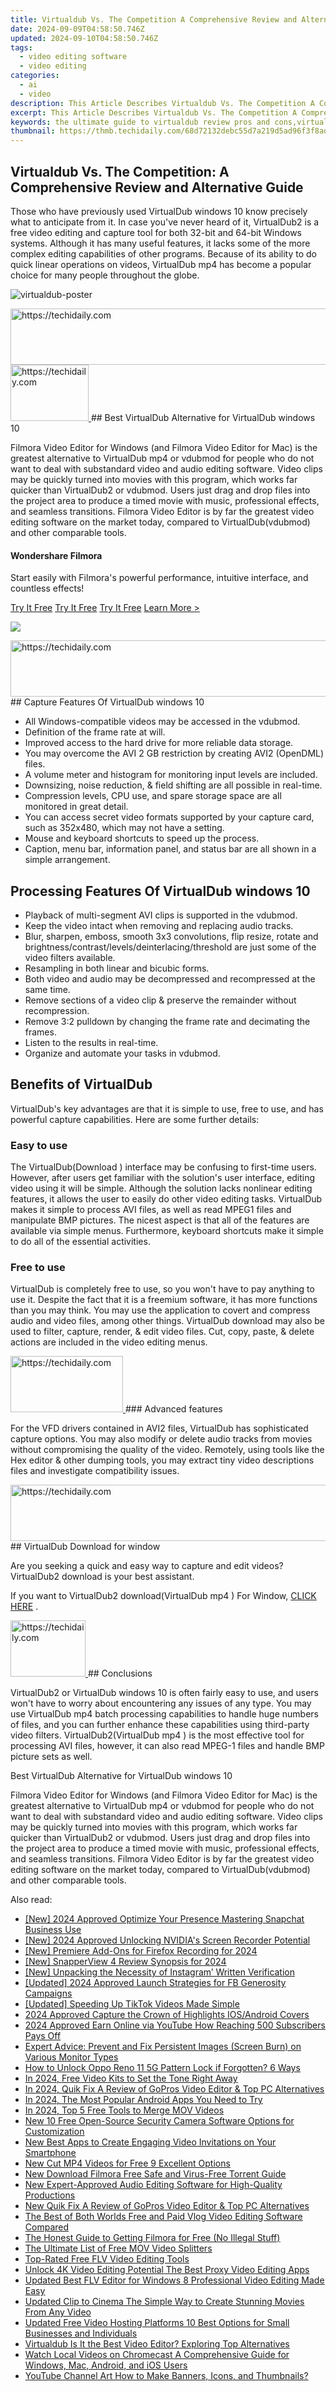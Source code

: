 ```yaml
---
title: Virtualdub Vs. The Competition A Comprehensive Review and Alternative Guide
date: 2024-09-09T04:58:50.746Z
updated: 2024-09-10T04:58:50.746Z
tags: 
  - video editing software
  - video editing
categories: 
  - ai
  - video
description: This Article Describes Virtualdub Vs. The Competition A Comprehensive Review and Alternative Guide
excerpt: This Article Describes Virtualdub Vs. The Competition A Comprehensive Review and Alternative Guide
keywords: the ultimate guide to virtualdub review pros and cons,virtualdub vs the competition a comprehensive review and alternative options,gopro quik vs the competition a review and alternative options for pc,top virtualdub competitors a comprehensive review,minitool movie maker vs the competition a comprehensive review and alternatives,virtualdub a comprehensive review and comparison to rivals,virtualdub vs the competition a comprehensive review and alternative guide
thumbnail: https://thmb.techidaily.com/68d72132debc55d7a219d5ad96f3f8ade10f55eb90774e1fcb8b0eea83e6c871.png
---
```


## Virtualdub Vs. The Competition: A Comprehensive Review and Alternative Guide

Those who have previously used VirtualDub windows 10 know precisely what to anticipate from it. In case you've never heard of it, VirtualDub2 is a free video editing and capture tool for both 32-bit and 64-bit Windows systems. Although it has many useful features, it lacks some of the more complex editing capabilities of other programs. Because of its ability to do quick linear operations on videos, VirtualDub mp4 has become a popular choice for many people throughout the globe.

![virtualdub-poster](https://images.wondershare.com/filmora/article-images/virtualdub-poster.jpg)

<!-- affiliate ads begin -->
<a href="https://ephamedtechinc.pxf.io/c/5597632/2136618/26400" target="_top" id="2136618">
  <img src="//a.impactradius-go.com/display-ad/26400-2136618" border="0" alt="https://techidaily.com" width="728" height="90"/>
</a>
<img height="0" width="0" src="https://ephamedtechinc.pxf.io/i/5597632/2136618/26400" style="position:absolute;visibility:hidden;" border="0" />
<!-- affiliate ads end -->
<!-- affiliate ads begin -->
<a href="https://aligracehair.sjv.io/c/5597632/2135395/19272" target="_top" id="2135395">
  <img src="//a.impactradius-go.com/display-ad/19272-2135395" border="0" alt="https://techidaily.com" width="125" height="90"/>
</a>
<img height="0" width="0" src="https://aligracehair.sjv.io/i/5597632/2135395/19272" style="position:absolute;visibility:hidden;" border="0" />
<!-- affiliate ads end -->
## Best VirtualDub Alternative for VirtualDub windows 10

Filmora Video Editor for Windows (and Filmora Video Editor for Mac) is the greatest alternative to VirtualDub mp4 or vdubmod for people who do not want to deal with substandard video and audio editing software. Video clips may be quickly turned into movies with this program, which works far quicker than VirtualDub2 or vdubmod. Users just drag and drop files into the project area to produce a timed movie with music, professional effects, and seamless transitions. Filmora Video Editor is by far the greatest video editing software on the market today, compared to VirtualDub(vdubmod) and other comparable tools.

#### Wondershare Filmora

Start easily with Filmora's powerful performance, intuitive interface, and countless effects!

[Try It Free](https://tools.techidaily.com/wondershare/filmora/download/) [Try It Free](https://tools.techidaily.com/wondershare/filmora/download/) [Try It Free](https://tools.techidaily.com/wondershare/filmora/download/) [Learn More >](https://tools.techidaily.com/wondershare/filmora/download/)

![](https://neveragain.allstatics.com/2019/assets/image/box/filmora-9.png)

<!-- affiliate ads begin -->
<a href="https://aidotcom.pxf.io/c/5597632/2134503/19576" target="_top" id="2134503">
  <img src="//a.impactradius-go.com/display-ad/19576-2134503" border="0" alt="https://techidaily.com" width="728" height="90"/>
</a>
<img height="0" width="0" src="https://aidotcom.pxf.io/i/5597632/2134503/19576" style="position:absolute;visibility:hidden;" border="0" />
<!-- affiliate ads end -->
## Capture Features Of VirtualDub windows 10

* All Windows-compatible videos may be accessed in the vdubmod.
* Definition of the frame rate at will.
* Improved access to the hard drive for more reliable data storage.
* You may overcome the AVI 2 GB restriction by creating AVI2 (OpenDML) files.
* A volume meter and histogram for monitoring input levels are included.
* Downsizing, noise reduction, & field shifting are all possible in real-time.
* Compression levels, CPU use, and spare storage space are all monitored in great detail.
* You can access secret video formats supported by your capture card, such as 352x480, which may not have a setting.
* Mouse and keyboard shortcuts to speed up the process.
* Caption, menu bar, information panel, and status bar are all shown in a simple arrangement.

## Processing Features Of VirtualDub windows 10

* Playback of multi-segment AVI clips is supported in the vdubmod.
* Keep the video intact when removing and replacing audio tracks.
* Blur, sharpen, emboss, smooth 3x3 convolutions, flip resize, rotate and brightness/contrast/levels/deinterlacing/threshold are just some of the video filters available.
* Resampling in both linear and bicubic forms.
* Both video and audio may be decompressed and recompressed at the same time.
* Remove sections of a video clip & preserve the remainder without recompression.
* Remove 3:2 pulldown by changing the frame rate and decimating the frames.
* Listen to the results in real-time.
* Organize and automate your tasks in vdubmod.

## Benefits of VirtualDub

VirtualDub's key advantages are that it is simple to use, free to use, and has powerful capture capabilities. Here are some further details:

### Easy to use

The VirtualDub(Download ) interface may be confusing to first-time users. However, after users get familiar with the solution's user interface, editing video using it will be simple. Although the solution lacks nonlinear editing features, it allows the user to easily do other video editing tasks. VirtualDub makes it simple to process AVI files, as well as read MPEG1 files and manipulate BMP pictures. The nicest aspect is that all of the features are available via simple menus. Furthermore, keyboard shortcuts make it simple to do all of the essential activities.

### Free to use

VirtualDub is completely free to use, so you won't have to pay anything to use it. Despite the fact that it is a freemium software, it has more functions than you may think. You may use the application to covert and compress audio and video files, among other things. VirtualDub download may also be used to filter, capture, render, & edit video files. Cut, copy, paste, & delete actions are included in the video editing menus.

<!-- affiliate ads begin -->
<a href="https://aligracehair.sjv.io/c/5597632/2135411/19272" target="_top" id="2135411">
  <img src="//a.impactradius-go.com/display-ad/19272-2135411" border="0" alt="https://techidaily.com" width="180" height="90"/>
</a>
<img height="0" width="0" src="https://aligracehair.sjv.io/i/5597632/2135411/19272" style="position:absolute;visibility:hidden;" border="0" />
<!-- affiliate ads end -->
### Advanced features

For the VFD drivers contained in AVI2 files, VirtualDub has sophisticated capture options. You may also modify or delete audio tracks from movies without compromising the quality of the video. Remotely, using tools like the Hex editor & other dumping tools, you may extract tiny video descriptions files and investigate compatibility issues.

<!-- affiliate ads begin -->
<a href="https://ephamedtechinc.pxf.io/c/5597632/2137207/26400" target="_top" id="2137207">
  <img src="//a.impactradius-go.com/display-ad/26400-2137207" border="0" alt="https://techidaily.com" width="728" height="90"/>
</a>
<img height="0" width="0" src="https://ephamedtechinc.pxf.io/i/5597632/2137207/26400" style="position:absolute;visibility:hidden;" border="0" />
<!-- affiliate ads end -->
## VirtualDub Download for window

Are you seeking a quick and easy way to capture and edit videos? VirtualDub2 download is your best assistant.

If you want to VirtualDub2 download(VirtualDub mp4 ) For Window, [CLICK HERE](https://filehippo.com/download%5Fvirtualdub/post%5Fdownload/) .

<!-- affiliate ads begin -->
<a href="https://aligracehair.sjv.io/c/5597632/2115910/19272" target="_top" id="2115910">
  <img src="//a.impactradius-go.com/display-ad/19272-2115910" border="0" alt="https://techidaily.com" width="120" height="90"/>
</a>
<img height="0" width="0" src="https://aligracehair.sjv.io/i/5597632/2115910/19272" style="position:absolute;visibility:hidden;" border="0" />
<!-- affiliate ads end -->
## Conclusions

VirtualDub2 or VirtualDub windows 10 is often fairly easy to use, and users won't have to worry about encountering any issues of any type. You may use VirtualDub mp4 batch processing capabilities to handle huge numbers of files, and you can further enhance these capabilities using third-party video filters. VirtualDub2(VirtualDub mp4 ) is the most effective tool for processing AVI files, however, it can also read MPEG-1 files and handle BMP picture sets as well.

Best VirtualDub Alternative for VirtualDub windows 10

Filmora Video Editor for Windows (and Filmora Video Editor for Mac) is the greatest alternative to VirtualDub mp4 or vdubmod for people who do not want to deal with substandard video and audio editing software. Video clips may be quickly turned into movies with this program, which works far quicker than VirtualDub2 or vdubmod. Users just drag and drop files into the project area to produce a timed movie with music, professional effects, and seamless transitions. Filmora Video Editor is by far the greatest video editing software on the market today, compared to VirtualDub(vdubmod) and other comparable tools.

<span class="atpl-alsoreadstyle">Also read:</span>
<div><ul>
<li><a href="https://snapchat-videos.techidaily.com/new-2024-approved-optimize-your-presence-mastering-snapchat-business-use/"><u>[New] 2024 Approved  Optimize Your Presence  Mastering Snapchat Business Use</u></a></li>
<li><a href="https://screen-sharing-recording.techidaily.com/new-2024-approved-unlocking-nvidias-screen-recorder-potential/"><u>[New] 2024 Approved  Unlocking NVIDIA's Screen Recorder Potential</u></a></li>
<li><a href="https://screen-capture.techidaily.com/new-premiere-add-ons-for-firefox-recording-for-2024/"><u>[New] Premiere Add-Ons for Firefox Recording for 2024</u></a></li>
<li><a href="https://screen-mirroring-recording.techidaily.com/new-snapperview-4-review-synopsis-for-2024/"><u>[New] SnapperView 4 Review Synopsis for 2024</u></a></li>
<li><a href="https://instagram-video-files.techidaily.com/new-unpacking-the-necessity-of-instagram-written-verification/"><u>[New] Unpacking the Necessity of Instagram’ Written Verification</u></a></li>
<li><a href="https://fox-links.techidaily.com/updated-2024-approved-launch-strategies-for-fb-generosity-campaigns/"><u>[Updated] 2024 Approved  Launch Strategies for FB Generosity Campaigns</u></a></li>
<li><a href="https://tiktok-video-recordings.techidaily.com/updated-speeding-up-tiktok-videos-made-simple/"><u>[Updated] Speeding Up TikTok Videos Made Simple</u></a></li>
<li><a href="https://instagram-clips.techidaily.com/2024-approved-capture-the-crown-of-highlights-iosandroid-covers/"><u>2024 Approved  Capture the Crown of Highlights  IOS/Android Covers</u></a></li>
<li><a href="https://youtube-clips.techidaily.com/2024-approved-earn-online-via-youtube-how-reaching-500-subscribers-pays-off/"><u>2024 Approved  Earn Online via YouTube  How Reaching 500 Subscribers Pays Off</u></a></li>
<li><a href="https://techtrends.techidaily.com/expert-advice-prevent-and-fix-persistent-images-screen-burn-on-various-monitor-types/"><u>Expert Advice: Prevent and Fix Persistent Images (Screen Burn) on Various Monitor Types</u></a></li>
<li><a href="https://android-unlock.techidaily.com/how-to-unlock-oppo-reno-11-5g-pattern-lock-if-forgotten-6-ways-by-drfone-android/"><u>How to Unlock Oppo Reno 11 5G Pattern Lock if Forgotten? 6 Ways</u></a></li>
<li><a href="https://some-knowledge.techidaily.com/in-2024-free-video-kits-to-set-the-tone-right-away/"><u>In 2024, Free Video Kits to Set the Tone Right Away</u></a></li>
<li><a href="https://ai-vdieo-software.techidaily.com/in-2024-quik-fix-a-review-of-gopros-video-editor-and-top-pc-alternatives/"><u>In 2024, Quik Fix A Review of GoPros Video Editor & Top PC Alternatives</u></a></li>
<li><a href="https://ai-vdieo-software.techidaily.com/in-2024-the-most-popular-android-apps-you-need-to-try/"><u>In 2024, The Most Popular Android Apps You Need to Try</u></a></li>
<li><a href="https://ai-vdieo-software.techidaily.com/in-2024-top-5-free-tools-to-merge-mov-videos/"><u>In 2024, Top 5 Free Tools to Merge MOV Videos</u></a></li>
<li><a href="https://ai-vdieo-software.techidaily.com/new-10-free-open-source-security-camera-software-options-for-customization/"><u>New 10 Free Open-Source Security Camera Software Options for Customization</u></a></li>
<li><a href="https://ai-vdieo-software.techidaily.com/new-best-apps-to-create-engaging-video-invitations-on-your-smartphone/"><u>New Best Apps to Create Engaging Video Invitations on Your Smartphone</u></a></li>
<li><a href="https://ai-vdieo-software.techidaily.com/new-cut-mp4-videos-for-free-9-excellent-options/"><u>New Cut MP4 Videos for Free 9 Excellent Options</u></a></li>
<li><a href="https://ai-vdieo-software.techidaily.com/new-download-filmora-free-safe-and-virus-free-torrent-guide/"><u>New Download Filmora Free Safe and Virus-Free Torrent Guide</u></a></li>
<li><a href="https://ai-vdieo-software.techidaily.com/new-expert-approved-audio-editing-software-for-high-quality-productions/"><u>New Expert-Approved Audio Editing Software for High-Quality Productions</u></a></li>
<li><a href="https://ai-vdieo-software.techidaily.com/new-quik-fix-a-review-of-gopros-video-editor-and-top-pc-alternatives/"><u>New Quik Fix A Review of GoPros Video Editor & Top PC Alternatives</u></a></li>
<li><a href="https://ai-vdieo-software.techidaily.com/the-best-of-both-worlds-free-and-paid-vlog-video-editing-software-compared/"><u>The Best of Both Worlds Free and Paid Vlog Video Editing Software Compared</u></a></li>
<li><a href="https://ai-vdieo-software.techidaily.com/the-honest-guide-to-getting-filmora-for-free-no-illegal-stuff/"><u>The Honest Guide to Getting Filmora for Free (No Illegal Stuff)</u></a></li>
<li><a href="https://ai-vdieo-software.techidaily.com/the-ultimate-list-of-free-mov-video-splitters/"><u>The Ultimate List of Free MOV Video Splitters</u></a></li>
<li><a href="https://ai-vdieo-software.techidaily.com/top-rated-free-flv-video-editing-tools/"><u>Top-Rated Free FLV Video Editing Tools</u></a></li>
<li><a href="https://ai-vdieo-software.techidaily.com/unlock-4k-video-editing-potential-the-best-proxy-video-editing-apps/"><u>Unlock 4K Video Editing Potential The Best Proxy Video Editing Apps</u></a></li>
<li><a href="https://ai-vdieo-software.techidaily.com/updated-best-flv-editor-for-windows-8-professional-video-editing-made-easy/"><u>Updated Best FLV Editor for Windows 8 Professional Video Editing Made Easy</u></a></li>
<li><a href="https://ai-vdieo-software.techidaily.com/updated-clip-to-cinema-the-simple-way-to-create-stunning-movies-from-any-video/"><u>Updated Clip to Cinema The Simple Way to Create Stunning Movies From Any Video</u></a></li>
<li><a href="https://ai-vdieo-software.techidaily.com/updated-free-video-hosting-platforms-10-best-options-for-small-businesses-and-individuals/"><u>Updated Free Video Hosting Platforms 10 Best Options for Small Businesses and Individuals</u></a></li>
<li><a href="https://ai-vdieo-software.techidaily.com/virtualdub-is-it-the-best-video-editor-exploring-top-alternatives/"><u>Virtualdub Is It the Best Video Editor? Exploring Top Alternatives</u></a></li>
<li><a href="https://ai-vdieo-software.techidaily.com/watch-local-videos-on-chromecast-a-comprehensive-guide-for-windows-mac-android-and-ios-users/"><u>Watch Local Videos on Chromecast A Comprehensive Guide for Windows, Mac, Android, and iOS Users</u></a></li>
<li><a href="https://youtube-blog.techidaily.com/be-channel-art-how-to-make-banners-icons-and-thumbnails/"><u>YouTube Channel Art  How to Make Banners, Icons, and Thumbnails?</u></a></li>
</ul></div>

<ins class="adsbygoogle"
      style="display:block"
      data-ad-client="ca-pub-7571918770474297"
      data-ad-slot="8358498916"
      data-ad-format="auto"
      data-full-width-responsive="true"></ins>